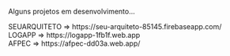 <p>Alguns projetos em desenvolvimento...</p>
SEUARQUITETO => https://seu-arquiteto-85145.firebaseapp.com/ <br>
LOGAPP => https://logapp-1fb1f.web.app <br>
AFPEC => https://afpec-dd03a.web.app/

